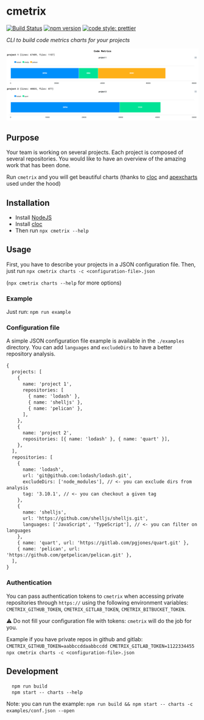 # cmetrix

[![Build Status](https://github.com/pierreroth64/cmetrix/workflows/CI/badge.svg)](https://github.com/pierreroth64/cmetrix/actions?query=workflow%3ACI) [![npm version](https://badge.fury.io/js/cmetrix.svg)](https://badge.fury.io/js/cmetrix) [![code style: prettier](https://img.shields.io/badge/code_style-prettier-ff69b4.svg?style=flat-square)](https://github.com/prettier/prettier)

_CLI to build code metrics charts for your projects_

<p align="center">
  <img src="./images/cmetrix-chart.png" />
</p>

## Purpose

Your team is working on several projects. Each project is composed of several repositories.
You would like to have an overview of the amazing work that has been done.

Run `cmetrix` and you will get beautiful charts (thanks to [cloc](https://github.com/AlDanial/cloc) and [apexcharts](https://apexcharts.com/) used under the hood)

## Installation

- Install [NodeJS](https://nodejs.org/)
- Install [cloc](https://github.com/AlDanial/cloc)
- Then run `npx cmetrix --help`

## Usage

First, you have to describe your projects in a JSON configuration file.
Then, just run `npx cmetrix charts -c <configuration-file>.json`

(`npx cmetrix charts --help` for more options)

### Example

Just run: `npm run example`

### Configuration file

A simple JSON configuration file example is available in the `./examples` directory. You can add `languages` and `excludeDirs` to have a better repository analysis.

```json5
{
  projects: [
    {
      name: 'project 1',
      repositories: [
        { name: 'lodash' },
        { name: 'shelljs' },
        { name: 'pelican' },
      ],
    },
    {
      name: 'project 2',
      repositories: [{ name: 'lodash' }, { name: 'quart' }],
    },
  ],
  repositories: [
    {
      name: 'lodash',
      url: 'git@github.com:lodash/lodash.git',
      excludeDirs: ['node_modules'], // <- you can exclude dirs from analysis
      tag: '3.10.1', // <- you can checkout a given tag
    },
    {
      name: 'shelljs',
      url: 'https://github.com/shelljs/shelljs.git',
      languages: ['JavaScript', 'TypeScript'], // <- you can filter on languages
    },
    { name: 'quart', url: 'https://gitlab.com/pgjones/quart.git' },
    { name: 'pelican', url: 'https://github.com/getpelican/pelican.git' },
  ],
}
```

### Authentication

You can pass authentication tokens to `cmetrix` when accessing private repositories through `https://` using the following environment variables: `CMETRIX_GITHUB_TOKEN`, `CMETRIX_GITLAB_TOKEN`, `CMETRIX_BITBUCKET_TOKEN`.

⚠️ Do not fill your configuration file with tokens: `cmetrix` will do the job for you.

Example if you have private repos in github and gitlab: `CMETRIX_GITHUB_TOKEN=aabbccddaabbccdd CMETRIX_GITLAB_TOKEN=1122334455 npx cmetrix charts -c <configuration-file>.json`

## Development

```
  npm run build
  npm start -- charts --help
```

Note: you can run the example: `npm run build && npm start -- charts -c examples/conf.json --open`
